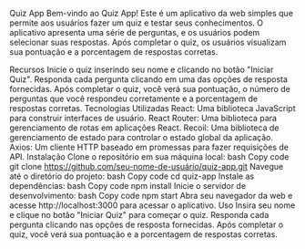 Quiz App
Bem-vindo ao Quiz App! Este é um aplicativo da web simples que permite aos usuários fazer um quiz e testar seus conhecimentos. O aplicativo apresenta uma série de perguntas, e os usuários podem selecionar suas respostas. Após completar o quiz, os usuários visualizam sua pontuação e a porcentagem de respostas corretas.

Recursos
Inicie o quiz inserindo seu nome e clicando no botão "Iniciar Quiz".
Responda cada pergunta clicando em uma das opções de resposta fornecidas.
Após completar o quiz, você verá sua pontuação, o número de perguntas que você respondeu corretamente e a porcentagem de respostas corretas.
Tecnologias Utilizadas
React: Uma biblioteca JavaScript para construir interfaces de usuário.
React Router: Uma biblioteca para gerenciamento de rotas em aplicações React.
Recoil: Uma biblioteca de gerenciamento de estado para controlar o estado global da aplicação.
Axios: Um cliente HTTP baseado em promessas para fazer requisições de API.
Instalação
Clone o repositório em sua máquina local:
bash
Copy code
git clone https://github.com/seu-nome-de-usuário/quiz-app.git
Navegue até o diretório do projeto:
bash
Copy code
cd quiz-app
Instale as dependências:
bash
Copy code
npm install
Inicie o servidor de desenvolvimento:
bash
Copy code
npm start
Abra seu navegador da web e acesse http://localhost:3000 para acessar o aplicativo.
Uso
Insira seu nome e clique no botão "Iniciar Quiz" para começar o quiz.
Responda cada pergunta clicando nas opções de resposta fornecidas.
Após completar o quiz, você verá sua pontuação e a porcentagem de respostas corretas.
